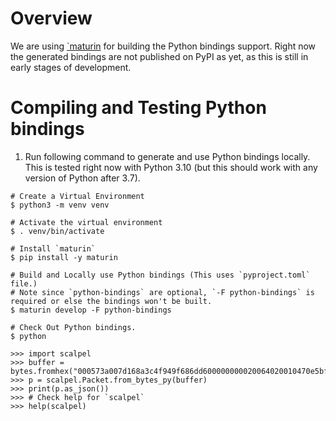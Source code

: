 # Overview

We are using [`maturin](https://www.maturin.rs/) for building the Python bindings support. Right now the generated bindings are not published on PyPI as yet, as this is still in early stages of development.

# Compiling and Testing Python bindings

1. Run following command to generate and use Python bindings locally. This is tested right now with Python 3.10 (but this should work with any version of Python after 3.7).

```
# Create a Virtual Environment
$ python3 -m venv venv

# Activate the virtual environment
$ . venv/bin/activate

# Install `maturin`
$ pip install -y maturin

# Build and Locally use Python bindings (This uses `pyproject.toml` file.)
# Note since `python-bindings` are optional, `-F python-bindings` is required or else the bindings won't be built.
$ maturin develop -F python-bindings

# Check Out Python bindings.
$ python

>>> import scalpel
>>> buffer = bytes.fromhex("000573a007d168a3c4f949f686dd600000000020064020010470e5bfdead49572174e82c48872607f8b0400c0c03000000000000001af9c7001903a088300000000080022000da4700000204058c0103030801010402")
>>> p = scalpel.Packet.from_bytes_py(buffer)
>>> print(p.as_json())
>>> # Check help for `scalpel`
>>> help(scalpel)
```
